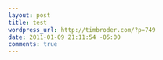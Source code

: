 ```yaml
--- 
layout: post
title: test
wordpress_url: http://timbroder.com/?p=749
date: 2011-01-09 21:11:54 -05:00
comments: true
---
```


